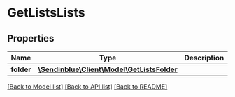 # GetListsLists

## Properties
Name | Type | Description | Notes
------------ | ------------- | ------------- | -------------
**folder** | [**\Sendinblue\Client\Model\GetListsFolder**](GetListsFolder.md) |  | [optional] 

[[Back to Model list]](../../README.md#documentation-for-models) [[Back to API list]](../../README.md#documentation-for-api-endpoints) [[Back to README]](../../README.md)


